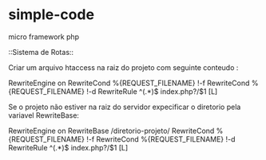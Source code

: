 # simple-code
micro framework php


::Sistema de Rotas::

Criar um arquivo htaccess na raiz do projeto com seguinte conteudo :

RewriteEngine on
RewriteCond %{REQUEST_FILENAME} !-f
RewriteCond %{REQUEST_FILENAME} !-d
RewriteRule ^(.*)$ index.php?/$1 [L]


Se o projeto não estiver na raiz do servidor expecificar o diretorio pela variavel RewriteBase: 

RewriteEngine on
RewriteBase /diretorio-projeto/
RewriteCond %{REQUEST_FILENAME} !-f
RewriteCond %{REQUEST_FILENAME} !-d
RewriteRule ^(.*)$ index.php?/$1 [L]
